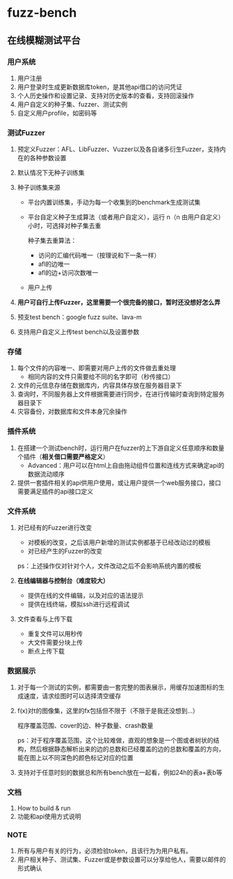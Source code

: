 # fuzz-bench

## 在线模糊测试平台

### 用户系统

1. 用户注册
2. 用户登录时生成更新数据库token，是其他api借口的访问凭证
3. 个人历史操作和设置记录、支持对历史版本的查看，支持回滚操作
4. 用户自定义的种子集、fuzzer、测试实例
5. 自定义用户profile，如密码等

### 测试Fuzzer

1. 预定义Fuzzer：AFL、LibFuzzer、Vuzzer以及各自诸多衍生Fuzzer，支持内在的各种参数设置

2. 默认情况下无种子训练集

3. 种子训练集来源

   * 平台内置训练集，手动为每一个收集到的benchmark生成测试集

   * 平台自定义种子生成算法（或者用户自定义），运行 n（n 由用户自定义）小时，可选择对种子集去重

     种子集去重算法：

     * 访问的汇编代码唯一（按理说和下一条一样）
     * afl的边唯一
     * afl的边+访问次数唯一

   * 用户上传
   
4. **用户可自行上传Fuzzer，这里需要一个很完备的接口，暂时还没想好怎么弄**

5. 预支test bench：google fuzz suite、lava-m

6. 支持用户自定义上传test bench以及设置参数

### 存储

1. 每个文件的内容唯一、即需要对用户上传的文件做去重处理
   * 相同内容的文件只需要给不同的名字即可（秒传接口）
2. 文件的元信息存储在数据库内，内容具体存放在服务器目录下
3. 查询时，不同服务器上文件根据需要进行同步，在进行传输时查询到特定服务器目录下
4. 灾容备份，对数据库和文件本身冗余操作

### 插件系统

1. 在搭建一个测试bench时，运行用户在fuzzer的上下游自定义任意顺序和数量个插件（**相关借口需要严格定义**）
   * Advanced：用户可以在html上自由拖动组件位置和连线方式来确定api的数据流动顺序
2. 提供一套插件相关的api供用户使用，或让用户提供一个web服务接口，接口需要满足插件的api接口定义

### 文件系统

1. 对已经有的Fuzzer进行改变

   * 对模板的改变，之后该用户新增的测试实例都基于已经改动过的模板
   * 对已经产生的Fuzzer的改变

   ps：上述操作仅对针对个人，文件改动之后不会影响系统内置的模板

2. **在线编辑器与控制台（难度较大）**

   * 提供在线的文件编辑，以及对应的语法提示
   * 提供在线终端，模拟ssh进行远程调试

3. 文件查看与上传下载

   * 重复文件可以用秒传
   * 大文件需要分块上传
   * 断点上传下载

### 数据展示

1. 对于每一个测试的实例，都需要由一套完整的图表展示，用缓存加速图标的生成速度，请求绘图时可以选择清空缓存

2. f(x)对t的图像集，这里的fx包括但不限于（不限于是我还没想到...）

   程序覆盖范围、cover的边、种子数量、crash数量

   ps：对于程序覆盖范围，这个比较难做，直观的想象是一个图或者树状的结构，然后根据静态解析出来的边的总数和已经覆盖的边的总数和覆盖的方向，能在图上以不同深色的颜色标记对应的位置

3. 支持对于任意时刻的数据总和所有bench放在一起看，例如24h的表a+表b等

### 文档

1. How to build & run
2. 功能和api使用方式说明

### NOTE

1. 所有与用户有关的行为，必须检验token，且该行为为用户私有。
2. 用户相关种子、测试集、Fuzzer或是参数设置可以分享给他人，需要以邮件的形式确认
